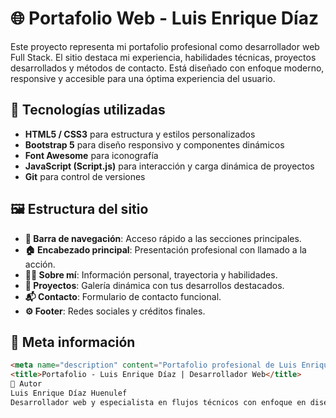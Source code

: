 # 🌐 Portafolio Web - Luis Enrique Díaz

Este proyecto representa mi portafolio profesional como desarrollador web Full Stack. El sitio destaca mi experiencia, habilidades técnicas, proyectos desarrollados y métodos de contacto. Está diseñado con enfoque moderno, responsive y accesible para una óptima experiencia del usuario.

## 🧩 Tecnologías utilizadas

- **HTML5 / CSS3** para estructura y estilos personalizados
- **Bootstrap 5** para diseño responsivo y componentes dinámicos
- **Font Awesome** para iconografía
- **JavaScript (Script.js)** para interacción y carga dinámica de proyectos
- **Git** para control de versiones

## 🖼️ Estructura del sitio

- **🧭 Barra de navegación**: Acceso rápido a las secciones principales.
- **🏠 Encabezado principal**: Presentación profesional con llamado a la acción.
- **👨‍💻 Sobre mí**: Información personal, trayectoria y habilidades.
- **💼 Proyectos**: Galería dinámica con tus desarrollos destacados.
- **📬 Contacto**: Formulario de contacto funcional.
- **⚙️ Footer**: Redes sociales y créditos finales.

## 📜 Meta información

```html
<meta name="description" content="Portafolio profesional de Luis Enrique Díaz - Desarrollador Web">
<title>Portafolio - Luis Enrique Díaz | Desarrollador Web</title>
📇 Autor
Luis Enrique Díaz Huenulef
Desarrollador web y especialista en flujos técnicos con enfoque en diseño lógico, estructurado y educativo. Apasionado por la tecnología, la naturaleza y el aprendizaje continuo.
